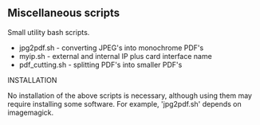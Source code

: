 Miscellaneous scripts
---------------------

Small utility bash scripts.
- jpg2pdf.sh     - converting JPEG's into monochrome PDF's
- myip.sh        - external and internal IP plus card interface name
- pdf_cutting.sh - splitting PDF's into smaller PDF's

INSTALLATION

No installation of the above scripts is necessary, although using them may require installing some software. For example, 'jpg2pdf.sh' depends on imagemagick.
